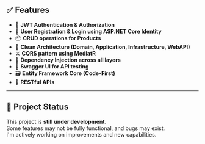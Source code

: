 ## ✅ Features

- 🔐 **JWT Authentication & Authorization**
- 👥 **User Registration & Login using ASP.NET Core Identity**
- 📦 **CRUD operations for Products**
- 🧱 **Clean Architecture (Domain, Application, Infrastructure, WebAPI)**
- ⚔️ **CQRS pattern using MediatR**
- 🔧 **Dependency Injection across all layers**
- 🧪 **Swagger UI for API testing**
- 🗃️ **Entity Framework Core (Code-First)**
- 📡 **RESTful APIs**

---

## 🚧 Project Status

This project is **still under development**.  
Some features may not be fully functional, and bugs may exist.  
I'm actively working on improvements and new capabilities.
